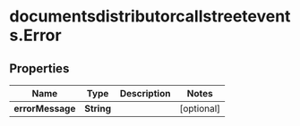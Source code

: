 # documentsdistributorcallstreetevents.Error

## Properties

Name | Type | Description | Notes
------------ | ------------- | ------------- | -------------
**errorMessage** | **String** |  | [optional] 


